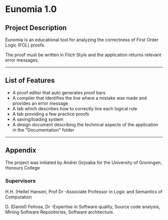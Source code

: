 # Eunomia 1.0

## Project Description
Eunomia is an educational tool for analyzing the correctness of First Order Logic (FOL) proofs. 

The proof must be written in Fitch Style and the application returns relevant error messages.

---

## List of Features

- A proof editor that auto generates proof bars
- A compiler that identifies the line where a mistake was made and provides an error message
- A tab which describes how to correctly line each logical rule
- A tab providing a few practice proofs
- A saving/loading system
- A design document describing the technical aspects of the application in the "Documentation" folder

---

## Appendix

The project was initiated by Andrei Girjoaba for the University of Groningen, Honours College 

### Supervisors

H.H. (Helle) Hansen, Prof Dr -Associate Professor in Logic and Semantics of Computation 

D. (Daniel) Feitosa, Dr -Expertise in Software quality, Source code analysis, Mining Software Repositories, Software architecture.
